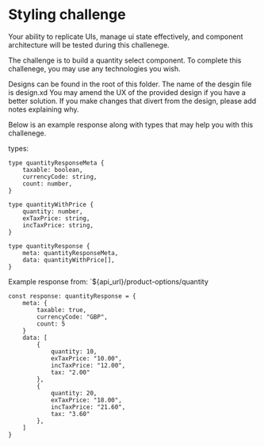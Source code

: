 # Styling challenge

Your ability to replicate UIs, manage ui state effectively, and component architecture will be tested during this challenege.

The challenge is to build a quantity select component. To complete this challenege, you may use any technologies you wish.

Designs can be found in the root of this folder. The name of the desgin file is design.xd
You may amend the UX of the provided design if you have a better solution. 
If you make changes that divert from the design, please add notes explaining why.

Below is an example response along with types that may help you with this challenege.


types:
```
type quantityResponseMeta {
    taxable: boolean,
    currencyCode: string,
    count: number,
}

type quantityWithPrice {
    quantity: number,
    exTaxPrice: string,
    incTaxPrice: string,
}

type quantityResponse {
    meta: quantityResponseMeta,
    data: quantityWithPrice[],
}
```

Example response from: `${api_url}/product-options/quantity

```
const response: quantityResponse = {
    meta: {
        taxable: true,
        currencyCode: "GBP",
        count: 5
    }
	data: [
        {
            quantity: 10,
            exTaxPrice: "10.00",
            incTaxPrice: "12.00",
            tax: "2.00"
        },
        {
            quantity: 20,
            exTaxPrice: "18.00",
            incTaxPrice: "21.60",
            tax: "3.60"
        },
    ]
}
```
